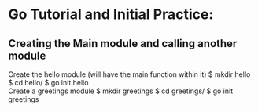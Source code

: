 <h1>Go Tutorial and Initial Practice:</h1>
<h2>Creating the Main module and calling another module</h2>
Create the hello module (will have the main function within it)
$ mkdir hello
$ cd hello/
$ go init hello
<br>
Create a greetings module
$ mkdir greetings
$ cd greetings/
$ go init greetings

